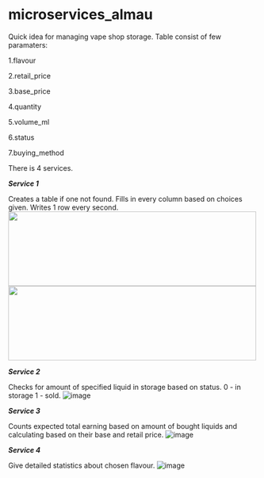 # microservices_almau

Quick idea for managing vape shop storage. 
Table consist of few paramaters: 

1.flavour 

2.retail_price

3.base_price

4.quantity

5.volume_ml

6.status

7.buying_method


There is 4 services. 

***Service 1***

Creates a table if one not found. 
Fills in every column based on choices given. 
Writes 1 row every second. 
<img src="https://user-images.githubusercontent.com/80852667/220141787-341d7d26-7d96-451c-822b-4afc810674e8.png" width="500" height="150">
<img src="https://user-images.githubusercontent.com/80852667/220142290-e130bd75-27c6-4348-b0a6-45d6bdafb3e6.png" width="500" height="150">


***Service 2***

Checks for amount of specified liquid in storage based on status. 
0 - in storage
1 - sold.
![image](https://user-images.githubusercontent.com/80852667/220142598-6d1e0bdf-f921-44e0-8291-1782a5dd8f69.png)

***Service 3***

Counts expected total earning based on amount of bought liquids and calculating based on their base and retail price.
![image](https://user-images.githubusercontent.com/80852667/220142993-2d012dde-6dec-45fd-aed2-2e32cca981ee.png)

***Service 4***

Give detailed statistics about chosen flavour.
![image](https://user-images.githubusercontent.com/80852667/220143832-62512625-4ea1-408d-be0d-e080fafe89b2.png)
